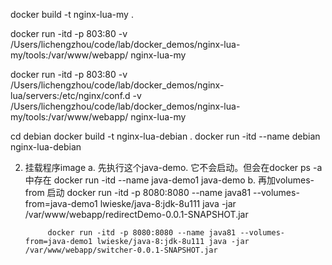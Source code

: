 docker build -t nginx-lua-my .

docker run -itd -p 803:80 -v /Users/lichengzhou/code/lab/docker_demos/nginx-lua-my/tools:/var/www/webapp/ nginx-lua-my


docker run -itd -p 803:80 -v /Users/lichengzhou/code/lab/docker_demos/nginx-lua/servers:/etc/nginx/conf.d -v /Users/lichengzhou/code/lab/docker_demos/nginx-lua-my/tools:/var/www/webapp/ nginx-lua-my



cd debian
docker build -t nginx-lua-debian .
docker run -itd --name debian nginx-lua-debian








2. 挂载程序image
        a. 先执行这个java-demo. 它不会启动。但会在docker ps -a中存在
                docker run -itd --name java-demo1 java-demo
        b. 再加volumes-from 启动
            docker run -itd -p 8080:8080 --name java81 --volumes-from=java-demo1 lwieske/java-8:jdk-8u111 java -jar /var/www/webapp/redirectDemo-0.0.1-SNAPSHOT.jar
            
            docker run -itd -p 8080:8080 --name java81 --volumes-from=java-demo1 lwieske/java-8:jdk-8u111 java -jar /var/www/webapp/switcher-0.0.1-SNAPSHOT.jar